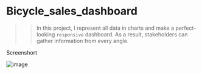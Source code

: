 # Bicycle_sales_dashboard
>> In this project, I represent all data in charts and make a perfect-looking `responsive` dashboard. As a result, stakeholders can gather information from every angle.

Screenshort

![image](https://user-images.githubusercontent.com/112798701/200773910-1bbca183-61e1-4aaf-90e9-decbfaefa7bf.png)
